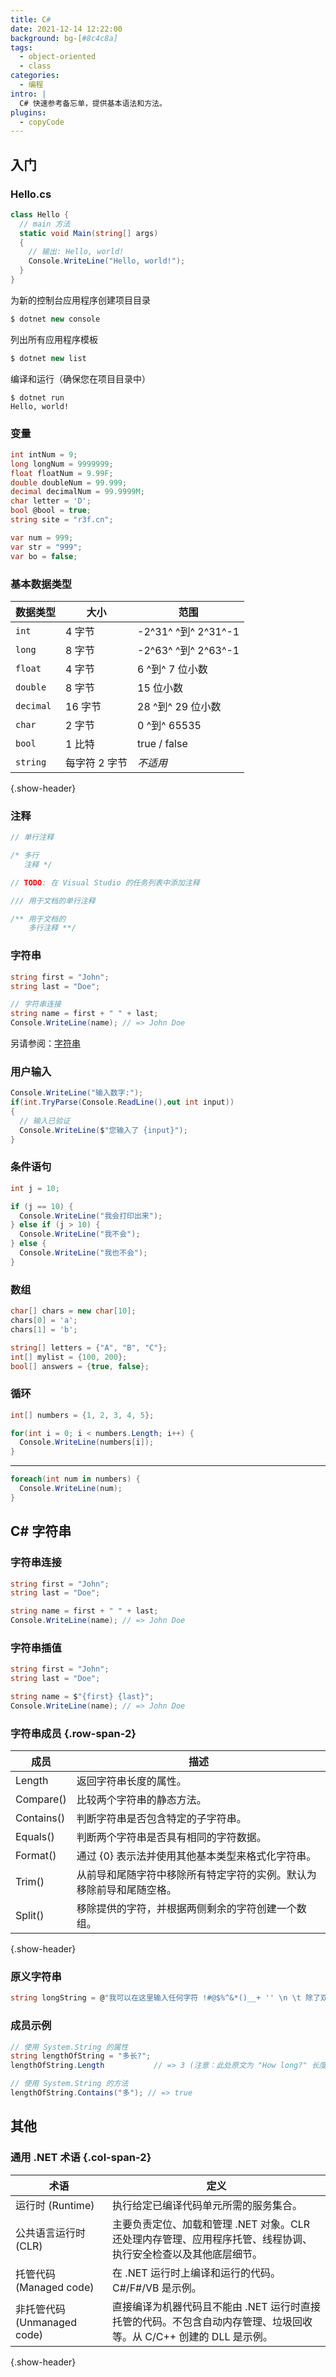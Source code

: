 ```yaml
---
title: C#
date: 2021-12-14 12:22:00
background: bg-[#8c4c8a]
tags:
  - object-oriented
  - class
categories:
  - 编程
intro: |
  C# 快速参考备忘单，提供基本语法和方法。
plugins:
  - copyCode
---
```


## 入门

### Hello.cs

```cs
class Hello {
  // main 方法
  static void Main(string[] args)
  {
    // 输出: Hello, world!
    Console.WriteLine("Hello, world!");
  }
}
```

为新的控制台应用程序创建项目目录

```cs
$ dotnet new console
```

列出所有应用程序模板

```cs
$ dotnet new list
```

编译和运行（确保您在项目目录中）

```shell script
$ dotnet run
Hello, world!
```

### 变量

```cs
int intNum = 9;
long longNum = 9999999;
float floatNum = 9.99F;
double doubleNum = 99.999;
decimal decimalNum = 99.9999M;
char letter = 'D';
bool @bool = true;
string site = "r3f.cn";

var num = 999;
var str = "999";
var bo = false;
```

### 基本数据类型

| 数据类型 | 大小             | 范围                      |
| -------- | ---------------- | ------------------------- |
| `int`    | 4 字节           | -2^31^ ^到^ 2^31^-1       |
| `long`   | 8 字节           | -2^63^ ^到^ 2^63^-1       |
| `float`  | 4 字节           | 6 ^到^ 7 位小数           |
| `double` | 8 字节           | 15 位小数                 |
| `decimal`| 16 字节          | 28 ^到^ 29 位小数         |
| `char`   | 2 字节           | 0 ^到^ 65535              |
| `bool`   | 1 比特           | true / false              |
| `string` | 每字符 2 字节    | _不适用_                  |

{.show-header}

### 注释

```cs
// 单行注释

/* 多行
   注释 */

// TODO: 在 Visual Studio 的任务列表中添加注释

/// 用于文档的单行注释

/** 用于文档的
    多行注释 **/

```

### 字符串

```cs
string first = "John";
string last = "Doe";

// 字符串连接
string name = first + " " + last;
Console.WriteLine(name); // => John Doe
```

另请参阅：[字符串](#c-strings)

### 用户输入

```cs
Console.WriteLine("输入数字:");
if(int.TryParse(Console.ReadLine(),out int input))
{
  // 输入已验证
  Console.WriteLine($"您输入了 {input}");
}
```

### 条件语句

```cs
int j = 10;

if (j == 10) {
  Console.WriteLine("我会打印出来");
} else if (j > 10) {
  Console.WriteLine("我不会");
} else {
  Console.WriteLine("我也不会");
}
```

### 数组

```cs
char[] chars = new char[10];
chars[0] = 'a';
chars[1] = 'b';

string[] letters = {"A", "B", "C"};
int[] mylist = {100, 200};
bool[] answers = {true, false};
```

### 循环

```cs
int[] numbers = {1, 2, 3, 4, 5};

for(int i = 0; i < numbers.Length; i++) {
  Console.WriteLine(numbers[i]);
}
```

---

```cs
foreach(int num in numbers) {
  Console.WriteLine(num);
}
```

## C# 字符串

### 字符串连接

```cs
string first = "John";
string last = "Doe";

string name = first + " " + last;
Console.WriteLine(name); // => John Doe
```

### 字符串插值

```cs
string first = "John";
string last = "Doe";

string name = $"{first} {last}";
Console.WriteLine(name); // => John Doe
```

### 字符串成员 {.row-span-2}

| 成员       | 描述                                                                                                                               |
| ---------- | ---------------------------------------------------------------------------------------------------------------------------------- |
| Length     | 返回字符串长度的属性。                                                                                                               |
| Compare()  | 比较两个字符串的静态方法。                                                                                                           |
| Contains() | 判断字符串是否包含特定的子字符串。                                                                                                   |
| Equals()   | 判断两个字符串是否具有相同的字符数据。                                                                                               |
| Format()   | 通过 {0} 表示法并使用其他基本类型来格式化字符串。                                                                                    |
| Trim()     | 从前导和尾随字符中移除所有特定字符的实例。默认为移除前导和尾随空格。                                                                   |
| Split()    | 移除提供的字符，并根据两侧剩余的字符创建一个数组。                                                                                   |

{.show-header}

### 原义字符串

```cs {.wrap}
string longString = @"我可以在这里输入任何字符 !#@$%^&*()__+ '' \n \t 除了双引号，它们都会被按字面意思处理。它甚至可以处理多行。";
```

### 成员示例

```cs
// 使用 System.String 的属性
string lengthOfString = "多长?";
lengthOfString.Length           // => 3 (注意：此处原文为 "How long?" 长度为9，翻译后长度会变化，这里按翻译后的字面长度)

// 使用 System.String 的方法
lengthOfString.Contains("多"); // => true
```

## 其他

### 通用 .NET 术语 {.col-span-2}

| 术语                          | 定义                                                                                                                                                                                          |
| ----------------------------- | --------------------------------------------------------------------------------------------------------------------------------------------------------------------------------------------------- |
| 运行时 (Runtime)              | 执行给定已编译代码单元所需的服务集合。                                                                                                                                                              |
| 公共语言运行时 (CLR)          | 主要负责定位、加载和管理 .NET 对象。CLR 还处理内存管理、应用程序托管、线程协调、执行安全检查以及其他底层细节。                                                                                        |
| 托管代码 (Managed code)       | 在 .NET 运行时上编译和运行的代码。C#/F#/VB 是示例。                                                                                                                                                 |
| 非托管代码 (Unmanaged code)   | 直接编译为机器代码且不能由 .NET 运行时直接托管的代码。不包含自动内存管理、垃圾回收等。从 C/C++ 创建的 DLL 是示例。                                                                                      |

{.show-header}

